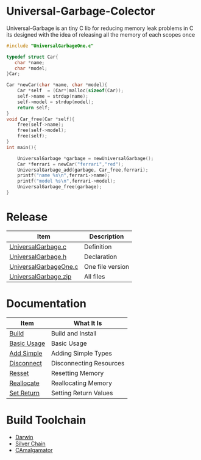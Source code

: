 # Universal-Garbage-Colector
Universal-Garbage is an tiny C lib for reducing memory leak problems in C
its designed with the idea of releasing all the memory of each scopes once

```c
#include "UniversalGarbageOne.c"

typedef struct Car{
   char *name;
   char *model;
}Car;

Car *newCar(char *name, char *model){
    Car *self  = (Car*)malloc(sizeof(Car));
    self->name = strdup(name);
    self->model = strdup(model);
    return self;
}
void Car_free(Car *self){
    free(self->name);
    free(self->model);
    free(self);
}
int main(){

    UniversalGarbage *garbage = newUniversalGarbage();
    Car *ferrari = newCar("ferrari","red");
    UniversalGarbage_add(garbage, Car_free,ferrari);
    printf("name %s\n",ferrari->name);
    printf("model %s\n",ferrari->model);
    UniversalGarbage_free(garbage);
}

```
# Release
| Item | Description |
| --- | --- |
|[UniversalGarbage.c](https://github.com/OUIsolutions/Universal-Garbage-Colector/releases/download/3.0.0/UniversalGarbage.c)| Definition  | 
|[UniversalGarbage.h](https://github.com/OUIsolutions/Universal-Garbage-Colector/releases/download/3.0.0/UniversalGarbage.h)|Declaration|
|[UniversalGarbageOne.c](https://github.com/OUIsolutions/Universal-Garbage-Colector/releases/download/3.0.0/UniversalGarbageOne.c)| One file version|
|[UniversalGarbage.zip](https://github.com/OUIsolutions/Universal-Garbage-Colector/releases/download/3.0.0/UniversalGarbage.zip)| All files|


# Documentation

| Item          | What It Is |
|-------        |-----------|
| [Build](/docs/build_and_install.md)| Build and Install |
| [Basic Usage](/docs/basic_usage.md) | Basic Usage |
| [Add Simple](/docs/add_simple.md) | Adding Simple Types |
| [Disconnect](/docs/disconnect.md) | Disconnecting Resources |
| [Resset](/docs/resset.md) | Resetting Memory |
| [Reallocate](/docs/reallocate.md) | Reallocating Memory |
| [Set Return](/docs/set_return.md) | Setting Return Values |

# Build Toolchain

* [Darwin](https://github.com/OUIsolutions/Darwin)
* [Silver Chain](https://github.com/OUIsolutions/SilverChain)
* [CAmalgamator](https://github.com/OUIsolutions/CAmalgamator)